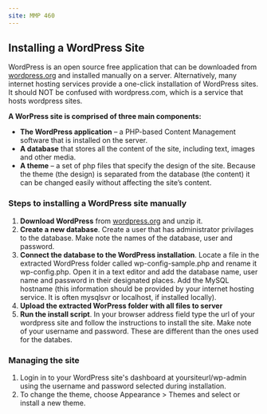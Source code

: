 ```yaml
---
site: MMP 460
---
```


## Installing a WordPress Site

WordPress is an open source free application that can be downloaded from [wordpress.org](https://wordpress.org/) and installed manually on a server. Alternatively, many internet hosting services provide a one-click installation of WordPress sites. It should NOT be confused with wordpress.com, which is a service that hosts wordpress sites.

**A WorPress site is comprised of three main components:**

- **The WordPress application** –  a PHP-based Content Management software that is installed on the server.
- **A database** that stores all the content of the site, including text, images and other media.
- **A theme** – a set of php files that specify the design of the site. Because the theme (the design) is separated from the database (the content)  it can be changed easily without affecting the site’s content.

### Steps to installing a WordPress site manually

1. **Download WordPress** from [wordpress.org](https://wordpress.org/) and unzip it.
2. **Create a new database**. Create a user that has administrator privilages to the database. Make note the names of the database, user and password.
3. **Connect the database to the WordPress installation**. Locate a file in the extracted WordPress folder called wp-config-sample.php and rename it wp-config.php. Open it in a text editor and add the database name, user name and password in their designated places. Add the MySQL hostname (this information should be provided by your internet hosting service. It is often mysqlsvr or localhost, if installed locally).
4. **Upload the extracted WorPress folder with all files to server**
5. **Run the install script**. In your browser address field type the url of your wordpress site and follow the instructions to install the site. Make note of your username and password. These are different than the ones used for the databes.

### Managing the site

1. Login in to your WordPress site's dashboard at yoursiteurl/wp-admin using the username and password selected during installation.
2. To change the theme, choose Appearance > Themes and select or install a new theme.

